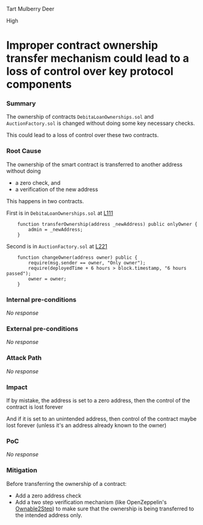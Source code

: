 Tart Mulberry Deer

High

# Improper contract ownership transfer mechanism could lead to a loss of control over key protocol components

### Summary

The ownership of contracts `DebitaLoanOwnerships.sol` and `AuctionFactory.sol` is changed without doing some key necessary checks.

This could lead to a loss of control over these two contracts.

### Root Cause

The ownership of the smart contract is transferred to another address without doing 

- a zero check, and
- a verification of the new address

This happens in two contracts.

First is in `DebitaLoanOwnerships.sol` at [L111](https://github.com/sherlock-audit/2024-11-debita-finance-v3/blob/1465ba6884c4cc44f7fc28e51f792db346ab1e33/Debita-V3-Contracts/contracts/DebitaLoanOwnerships.sol#L111)

```solidity
    function transferOwnership(address _newAddress) public onlyOwner {
        admin = _newAddress;
    }
```

Second is in `AuctionFactory.sol` at [L221](https://github.com/sherlock-audit/2024-11-debita-finance-v3/blob/1465ba6884c4cc44f7fc28e51f792db346ab1e33/Debita-V3-Contracts/contracts/auctions/AuctionFactory.sol#L221)

```solidity
    function changeOwner(address owner) public {
        require(msg.sender == owner, "Only owner");
        require(deployedTime + 6 hours > block.timestamp, "6 hours passed");
        owner = owner;
    }
```


### Internal pre-conditions

_No response_

### External pre-conditions

_No response_

### Attack Path

_No response_

### Impact

If by mistake, the address is set to a zero address, then the control of the contract is lost forever

And if it is set to an unintended address, then control of the contract maybe lost forever (unless it's an address already known to the owner)

### PoC

_No response_

### Mitigation

Before transferring the ownership of a contract:

- Add a zero address check
- Add a two step verification mechanism (like OpenZeppelin's [Ownable2Step](https://docs.openzeppelin.com/contracts/5.x/api/access#Ownable2Step)) to make sure that the ownership is being transferred to the intended address only.